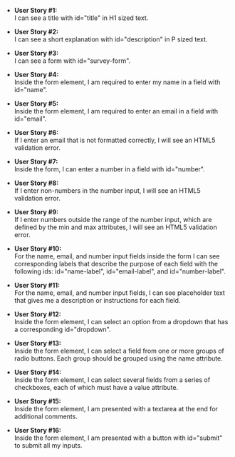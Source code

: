 * **User Story #1:**<br> I can see a title with id="title" in H1 sized text.

* **User Story #2:**<br> I can see a short explanation with id="description" in P sized text.

* **User Story #3:**<br> I can see a form with id="survey-form".

* **User Story #4:**<br> Inside the form element, I am required to enter my name in a field with id="name".

* **User Story #5:**<br> Inside the form element, I am required to enter an email in a field with id="email".

* **User Story #6:**<br> If I enter an email that is not formatted correctly, I will see an HTML5 validation error.

* **User Story #7:**<br> Inside the form, I can enter a number in a field with id="number".

* **User Story #8:**<br> If I enter non-numbers in the number input, I will see an HTML5 validation error.

* **User Story #9:**<br> If I enter numbers outside the range of the number input, which are defined by the min and max attributes, I will see an HTML5 validation error.

* **User Story #10:**<br> For the name, email, and number input fields inside the form I can see corresponding labels that describe the purpose of each field with the following ids: id="name-label", id="email-label", and id="number-label".

* **User Story #11:**<br> For the name, email, and number input fields, I can see placeholder text that gives me a description or instructions for each field.

* **User Story #12:**<br> Inside the form element, I can select an option from a dropdown that has a corresponding id="dropdown".

* **User Story #13:**<br> Inside the form element, I can select a field from one or more groups of radio buttons. Each group should be grouped using the name attribute.

* **User Story #14:**<br> Inside the form element, I can select several fields from a series of checkboxes, each of which must have a value attribute.

* **User Story #15:**<br> Inside the form element, I am presented with a textarea at the end for additional comments.

* **User Story #16:**<br> Inside the form element, I am presented with a button with id="submit" to submit all my inputs.